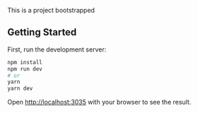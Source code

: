 This is a project bootstrapped 

## Getting Started

First, run the development server:

```bash
npm install
npm run dev
# or
yarn
yarn dev
```

Open [http://localhost:3035](http://localhost:3035) with your browser to see the result.